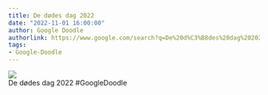 ```yaml
---
title: De dødes dag 2022
date: "2022-11-01 16:00:00"
author: Google Doodle
authorlink: https://www.google.com/search?q=De%20d%C3%B8des%20dag%202022
tags:
- Google-Doodle
---
```

<img src="https://www.google.com/logos/doodles/2022/day-of-the-dead-2022-6753651837109655.2-l.png" referrerpolicy="no-referrer"><br>De dødes dag 2022 #GoogleDoodle